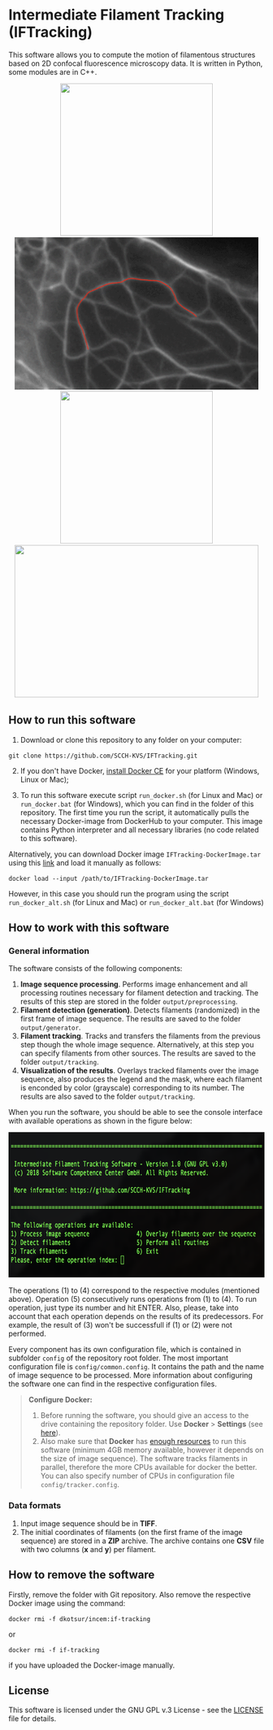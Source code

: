 
# Intermediate Filament Tracking (IFTracking)

This software allows you to compute the motion of filamentous structures based on 2D confocal fluorescence microscopy data. It is written in Python, some modules are in C++.

<p float="center" align="center">
  <img src="./docs/example4.gif" width="300" height="300" />
  <img src="./docs/example1.gif" width="480" height="300" /><br/>
  <img src="./docs/example3.gif" width="300" height="300" />
  <img src="./docs/example2.gif" width="480" height="300" />
</p>


## How to run this software


1) Download or clone this repository to any folder on your computer:

```
git clone https://github.com/SCCH-KVS/IFTracking.git
```

2) If you don't have Docker, [install Docker CE](https://www.docker.com/products/docker-engine#/download) for your platform (Windows, Linux or Mac);

3) To run this software execute script `run_docker.sh` (for Linux and Mac) or `run_docker.bat` (for Windows), which you can find in the folder of this repository. The first time you run the script, it automatically pulls the necessary Docker-image from DockerHub to your computer. This image contains Python interpreter and all necessary libraries (no code related to this software).

Alternatively, you can download Docker image `IFTracking-DockerImage.tar` using this [link](https://1drv.ms/u/s!Aoi3MOXlJd9saoSysaObtFTmrH4) and load it manually as follows:
```
docker load --input /path/to/IFTracking-DockerImage.tar
```

However, in this case you should run the program using the script `run_docker_alt.sh` (for Linux and Mac) or `run_docker_alt.bat` (for Windows)

## How to work with this software

### General information

The software consists of the following components:
1. __Image sequence processing__. Performs image enhancement and all processing routines necessary for filament detection and tracking. The results of this step are stored in the folder `output/preprocessing`.
2. __Filament detection (generation)__. Detects filaments (randomized) in the first frame of image sequence. The results are saved to the folder `output/generator`.
3. __Filament tracking__. Tracks and transfers the filaments from the previous step though the whole image sequence. Alternatively, at this step you can specify filaments from other sources. The results are saved to the folder `output/tracking`.
4. __Visualization of the results__. Overlays tracked filaments over the image sequence, also produces the legend and the mask, where each filament is enconded by color (grayscale) corresponding to its number. The results are also saved to the folder `output/tracking`.

When you run the software, you should be able to see the console interface with available operations as shown in the figure below:

<p float="center" align="center">
  <img src="./docs/interface.png" width="700" height="286" />
</p>

The operations (1) to (4) correspond to the respective modules (mentioned above). Operation (5) consecutively runs operations from (1) to (4). To run operation, just type its number and hit ENTER. Also, please, take into account that each operation depends on the results of its predecessors. For example, the result of (3) won't be successfull if (1) or (2) were not performed.

Every component has its own configuration file, which is contained in subfolder `config` of the repository root folder. The most important configuration file is `config/common.config`. It contains the path and the name of image sequence to be processed. More information about configuring the software one can find in the respective configuration files.

> **Configure Docker:**
>  1. Before running the software, you should give an access to the drive containing the repository folder. Use __Docker__ > __Settings__ (see [here](./docs/docker_1.PNG)).
>  2. Also make sure that __Docker__ has [enough resources](docs/docker_2.PNG) to run this software (minimum 4GB memory available, however it depends on the size of image sequence). The software tracks filaments in parallel, therefore the more CPUs available for docker the better. You can also specify number of CPUs in configuration file `config/tracker.config`.


### Data formats

1. Input image sequence should be in __TIFF__.
2. The initial coordinates of filaments (on the first frame of the image sequence) are stored in a __ZIP__ archive. The archive contains one __CSV__ file with two columns (__x__ and __y__) per filament.

## How to remove the software

Firstly, remove the folder with Git repository. Also remove the respective Docker image using the command:

```
docker rmi -f dkotsur/incem:if-tracking
```
or

```
docker rmi -f if-tracking 
```
if you have uploaded the Docker-image manually.

## License
This software is licensed under the GNU GPL v.3 License - see the [LICENSE](LICENSE) file for details.
